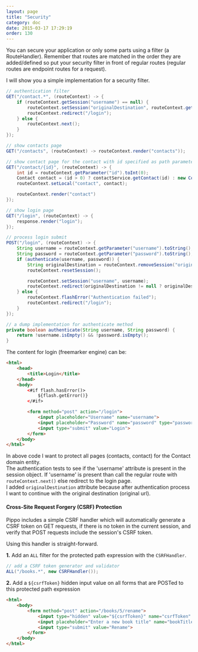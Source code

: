 ```yaml
---
layout: page
title: "Security"
category: doc
date: 2015-03-17 17:29:19
order: 130
---
```


You can secure your application or only some parts using a filter (a RouteHandler). Remember that routes are matched
in the order they are added/defined so put your security filter in front of regular routes (regular routes are
endpoint routes for a request).

I will show you a simple implementation for a security filter.

```java
// authentication filter
GET("/contact.*", (routeContext) -> {
	if (routeContext.getSession("username") == null) {
		routeContext.setSession("originalDestination", routeContext.getRequest().getContextUriWithQuery());
		routeContext.redirect("/login");
	} else {
		routeContext.next();
	}
});

// show contacts page
GET("/contacts", (routeContext) -> routeContext.render("contacts"));

// show contact page for the contact with id specified as path parameter
GET("/contact/{id}", (routeContext) -> {
	int id = routeContext.getParameter("id").toInt(0);
	Contact contact = (id > 0) ? contactService.getContact(id) : new Contact();
    routeContext.setLocal("contact", contact);

	routeContext.render("contact")
});

// show login page
GET("/login", (routeContext) -> {
    response.render("login");
});

// process login submit
POST("/login", (routeContext) -> {
	String username = routeContext.getParameter("username").toString();
	String password = routeContext.getParameter("password").toString();
	if (authenticate(username, password)) {
		String originalDestination = routeContext.removeSession("originalDestination");
		routeContext.resetSession();

		routeContext.setSession("username", username);
		routeContext.redirect(originalDestination != null ? originalDestination : "/contacts");
	} else {
		routeContext.flashError("Authentication failed");
		routeContext.redirect("/login");
	}
});

// a dump implementation for authenticate method
private boolean authenticate(String username, String password) {
    return !username.isEmpty() && !password.isEmpty();
}
```

The content for login (freemarker engine) can be:

```html
<html>
    <head>
        <title>Login</title>
    </head>
    <body>
        <#if flash.hasError()>
            ${flash.getError()}
        </#if>

        <form method="post" action="/login">
            <input placeholder="Username" name="username">
            <input placeholder="Password" name="password" type="password">
            <input type="submit" value="Login">
        </form>
    </body>
</html>
```

In above code I want to protect all pages (contacts, contact) for the Contact domain entity.  
The authentication tests to see if the 'username' attribute is present in the session object. If 'username' is present
than call the regular route with `routeContext.next()` else redirect to the login page.  
I added `originalDestination` attribute because after authentication process I want to continue with the original destination (original url).

#### Cross-Site Request Forgery (CSRF) Protection

Pippo includes a simple CSRF handler which will automatically generate a CSRF token on GET requests, if there is no token in the current session, and verify that POST requests include the session's CSRF token.

Using this handler is straight-forward.

**1.** Add an `ALL` filter for the protected path expression with the `CSRFHandler`.

```java
// add a CSRF token generator and validator
ALL("/books.*", new CSRFHandler());
```

**2.** Add a `${csrfToken}` hidden input value on all forms that are POSTed to this protected path expression

```html
<html>
	<body>
		<form method="post" action="/books/5/rename">
			<input type="hidden" value="${csrfToken}" name="csrfToken" >
			<input placeholder="Enter a new book title" name="bookTitle">
			<input type="submit" value="Rename">
		</form>
	</body>
</html>
```
